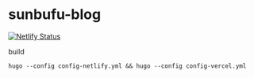 # sunbufu-blog
[![Netlify Status](https://api.netlify.com/api/v1/badges/99ae60f7-57b8-4c87-a837-3c29273eaa2d/deploy-status)](https://app.netlify.com/sites/sunbufu/deploys)

build
```shell
hugo --config config-netlify.yml && hugo --config config-vercel.yml
```
